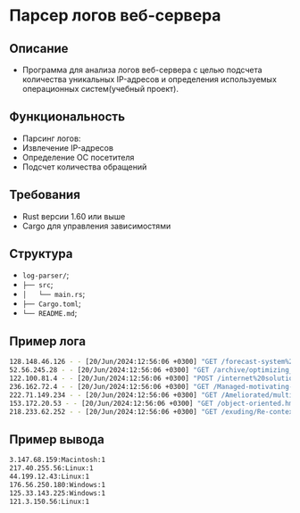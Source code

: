 # Парсер логов веб-сервера
## Описание
- Программа для анализа логов веб-сервера с целью подсчета количества уникальных IP-адресов и определения используемых операционных систем(учебный проект).

## Функциональность
- Парсинг логов:
- Извлечение IP-адресов
- Определение ОС посетителя
- Подсчет количества обращений

## Требования
- Rust версии 1.60 или выше
- Cargo для управления зависимостями

## Структура 

* `log-parser/`;
* `├── src`;
* `│   └── main.rs`;
* `├── Cargo.toml`;
* `└── README.md`;


## Пример лога
```sh
128.148.46.126 - - [20/Jun/2024:12:56:06 +0300] "GET /forecast-system%20engine_high-level.css HTTP/1.1" 200 1359 "-" "Mozilla/5.0 (Windows NT 5.0; en-US; rv:1.9.2.20) Gecko/1990-13-08 Firefox/37.0"
52.56.245.28 - - [20/Jun/2024:12:56:06 +0300] "GET /archive/optimizing_zero%20defect.jpg HTTP/1.1" 200 2551 "-" "Mozilla/5.0 (X11; Linux x86_64) AppleWebKit/5321 (KHTML, like Gecko) Chrome/40.0.848.0 Mobile Safari/5321"
122.100.81.4 - - [20/Jun/2024:12:56:06 +0300] "POST /internet%20solution-Monitored%20Graphical%20User%20Interface/client-driven.png HTTP/1.1" 400 88 "-" "Mozilla/5.0 (Macintosh; PPC Mac OS X 10_9_10 rv:6.0) Gecko/1957-01-07 Firefox/37.0"
236.162.72.4 - - [20/Jun/2024:12:56:06 +0300] "GET /Managed-motivating-migration.js HTTP/1.1" 200 1253 "-" "Mozilla/5.0 (Windows NT 6.2) AppleWebKit/5361 (KHTML, like Gecko) Chrome/39.0.874.0 Mobile Safari/5361"
222.71.149.234 - - [20/Jun/2024:12:56:06 +0300] "GET /Ameliorated/multi-state-Fully-configurable.svg HTTP/1.1" 200 1848 "-" "Mozilla/5.0 (Windows CE) AppleWebKit/5362 (KHTML, like Gecko) Chrome/39.0.860.0 Mobile Safari/5362"
153.172.20.53 - - [20/Jun/2024:12:56:06 +0300] "GET /object-oriented.hmtl HTTP/1.1" 200 2511 "-" "Mozilla/5.0 (X11; Linux i686; rv:6.0) Gecko/1902-21-08 Firefox/36.0"
218.233.62.252 - - [20/Jun/2024:12:56:06 +0300] "GET /exuding/Re-contextualized.gif HTTP/1.1" 200 1399 "-" "Mozilla/5.0 (Macintosh; U; PPC Mac OS X 10_9_4 rv:5.0) Gecko/1983-23-03 Firefox/36.0"
```
## Пример вывода
```sh
3.147.68.159:Macintosh:1
217.40.255.56:Linux:1
44.199.12.43:Linux:1
176.56.250.180:Windows:1
125.33.143.225:Windows:1
121.3.150.56:Linux:1
```


